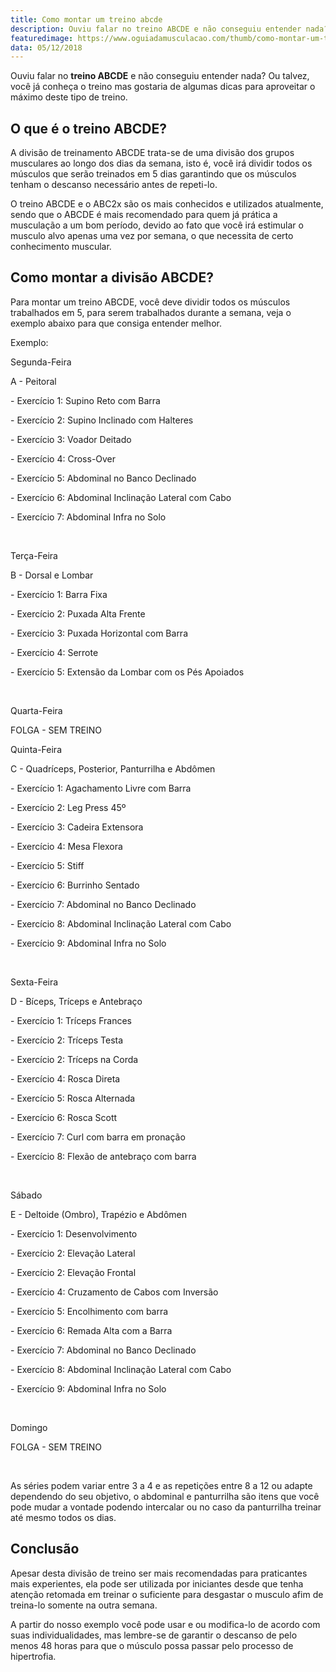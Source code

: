 ```yaml
---
title: Como montar um treino abcde
description: Ouviu falar no treino ABCDE e não conseguiu entender nada? Ou talvez, você já conheça o treino e gostaria de aproveitar o máximo deste tipo de treino.
featuredimage: https://www.oguiadamusculacao.com/thumb/como-montar-um-treino-abcde.png
data: 05/12/2018
---
```

<p>Ouviu falar no <b>treino ABCDE</b> e não conseguiu entender nada? Ou talvez, você já conheça o treino mas gostaria de algumas dicas para aproveitar o máximo deste tipo de treino.</p><!--more-->
<h2>O que é o treino ABCDE?</h2>
<p>A divisão de treinamento ABCDE trata-se de uma divisão dos grupos musculares ao longo dos dias da semana, isto é, você irá dividir todos os músculos que serão treinados em 5 dias garantindo que os músculos tenham o descanso necessário antes de repeti-lo.</p>
<p>O treino ABCDE e o ABC2x são os mais conhecidos e utilizados atualmente, sendo que o ABCDE é mais recomendado para quem já prática a musculação a um bom período, devido ao fato que você irá estimular o musculo alvo apenas uma vez por semana, o que necessita de certo conhecimento muscular.</p>
<h2>Como montar a divisão ABCDE?</h2>
<p>Para montar um treino ABCDE, você deve dividir todos os músculos trabalhados em 5, para serem trabalhados durante a semana, veja o exemplo abaixo para que consiga entender melhor.</p>
<p>Exemplo:</p>
<p>Segunda-Feira</p>
<p>A - Peitoral</p>
<p>- Exercício 1: Supino Reto com Barra</p>
<p>- Exercício 2: Supino Inclinado com Halteres</p>
<p>- Exercício 3: Voador Deitado</p>
<p>- Exercício 4: Cross-Over</p>
<p>- Exercício 5: Abdominal no Banco Declinado</p>
<p>- Exercício 6: Abdominal Inclinação Lateral com Cabo</p>
<p>- Exercício 7: Abdominal Infra no Solo</p>
<br/>
<p>Terça-Feira</p>
<p>B - Dorsal e Lombar</p>
<p>- Exercício 1: Barra Fixa</p>
<p>- Exercício 2: Puxada Alta Frente</p>
<p>- Exercício 3: Puxada Horizontal com Barra</p>
<p>- Exercício 4: Serrote</p>
<p>- Exercício 5: Extensão da Lombar com os Pés Apoiados</p>
<br/>
<p>Quarta-Feira</p>
<p>FOLGA - SEM TREINO</p>
<p>Quinta-Feira</p>
<p>C - Quadríceps, Posterior, Panturrilha e Abdômen</p>
<p>- Exercício 1: Agachamento Livre com Barra</p>
<p>- Exercício 2: Leg Press 45º</p>
<p>- Exercício 3: Cadeira Extensora</p>
<p>- Exercício 4: Mesa Flexora</p>
<p>- Exercício 5: Stiff</p>
<p>- Exercício 6: Burrinho Sentado</p>
<p>- Exercício 7: Abdominal no Banco Declinado</p>
<p>- Exercício 8: Abdominal Inclinação Lateral com Cabo</p>
<p>- Exercício 9: Abdominal Infra no Solo</p>
<br/>
<p>Sexta-Feira</p>
<p>D - Bíceps, Tríceps e Antebraço<p>
<p>- Exercício 1: Tríceps Frances</p>
<p>- Exercício 2: Tríceps Testa</p>
<p>- Exercício 2: Tríceps na Corda</p>
<p>- Exercício 4: Rosca Direta</p>
<p>- Exercício 5: Rosca Alternada</p>
<p>- Exercício 6: Rosca Scott</p>
<p>- Exercício 7: Curl com barra em pronação</p>
<p>- Exercício 8: Flexão de antebraço com barra</p>
<br/>
<p>Sábado</p>
<p>E - Deltoide (Ombro), Trapézio e Abdômen</p>
<p>- Exercício 1: Desenvolvimento</p>
<p>- Exercício 2: Elevação Lateral</p>
<p>- Exercício 2: Elevação Frontal</p>
<p>- Exercício 4: Cruzamento de Cabos com Inversão</p>
<p>- Exercício 5: Encolhimento com barra</p>
<p>- Exercício 6: Remada Alta com a Barra</p>
<p>- Exercício 7: Abdominal no Banco Declinado</p>
<p>- Exercício 8: Abdominal Inclinação Lateral com Cabo</p>
<p>- Exercício 9: Abdominal Infra no Solo</p>
<br/>
<p>Domingo</p>
<p>FOLGA - SEM TREINO</p>
<br/>
<p>As séries podem variar entre 3 a 4 e as repetições entre 8 a 12 ou adapte dependendo do seu objetivo, o abdominal e panturrilha são itens que você pode mudar a vontade podendo intercalar ou no caso da panturrilha treinar até mesmo todos os dias.</p>
<div>
<script async src="//pagead2.googlesyndication.com/pagead/js/adsbygoogle.js"></script>
<!-- Anuncio no texto -->
<ins class="adsbygoogle"
     style="display:block"
     data-ad-client="ca-pub-2816982644079927"
     data-ad-slot="6125590388"
     data-ad-format="auto"
     data-full-width-responsive="true"></ins>
<script>
(adsbygoogle = window.adsbygoogle || []).push({});
</script></div>
<h2>Conclusão</h2>
<p>Apesar desta divisão de treino ser mais recomendadas para praticantes mais experientes, ela pode ser utilizada por iniciantes desde que tenha atenção retomada em treinar o suficiente para desgastar o musculo afim de treina-lo somente na outra semana.</p>
<p>A partir do nosso exemplo você pode usar e ou modifica-lo de acordo com suas individualidades, mas lembre-se de garantir o descanso de pelo menos 48 horas para que o músculo possa passar pelo processo de hipertrofia.</p>
